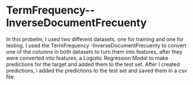 # TermFrequency--InverseDocumentFrecuenty
In this probelm, I used two different datasets, one for training and one for testing. I used the TermFrequency -InverseDocumentFrecuenty to convert one of the columns in both datasets to turn them into features, after they were converted into features, a Logistic Regression Model to make predictions for the target and added them to the test set. After I created predictions, i added the predictions to the test set and saved them in a csv file.
